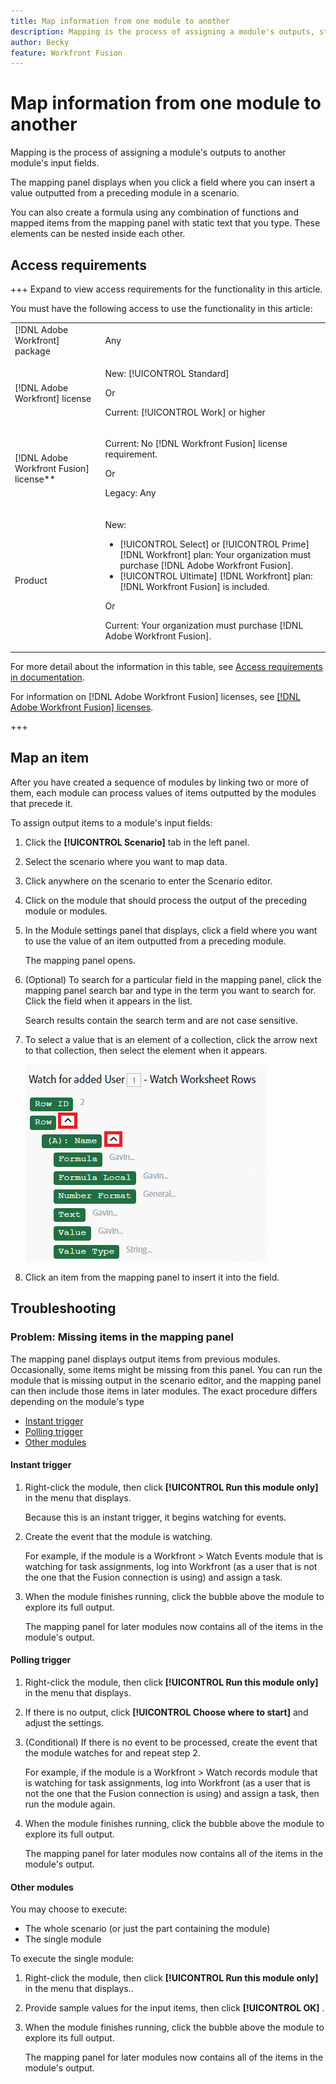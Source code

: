 ```yaml
---
title: Map information from one module to another
description: Mapping is the process of assigning a module's outputs, structured into items, to another module's input fields.
author: Becky
feature: Workfront Fusion
---
```

# Map information from one module to another

Mapping is the process of assigning a module's outputs to another module's input fields.

The mapping panel displays when you click a field where you can insert a value outputted from a preceding module in a scenario. 

You can also create a formula using any combination of functions and mapped items from the mapping panel with static text that you type. These elements can be nested inside each other.

## Access requirements

+++ Expand to view access requirements for the functionality in this article.

You must have the following access to use the functionality in this article:

<table style="table-layout:auto">
 <col> 
 <col> 
 <tbody> 
  <tr> 
   <td role="rowheader">[!DNL Adobe Workfront] package</td> 
   <td> <p>Any</p> </td> 
  </tr> 
  <tr data-mc-conditions=""> 
   <td role="rowheader">[!DNL Adobe Workfront] license</td> 
   <td> <p>New: [!UICONTROL Standard]</p><p>Or</p><p>Current: [!UICONTROL Work] or higher</p> </td> 
  </tr> 
  <tr> 
   <td role="rowheader">[!DNL Adobe Workfront Fusion] license**</td> 
   <td>
   <p>Current: No [!DNL Workfront Fusion] license requirement.</p>
   <p>Or</p>
   <p>Legacy: Any </p>
   </td> 
  </tr> 
  <tr> 
   <td role="rowheader">Product</td> 
   <td>
   <p>New:</p> <ul><li>[!UICONTROL Select] or [!UICONTROL Prime] [!DNL Workfront] plan: Your organization must purchase [!DNL Adobe Workfront Fusion].</li><li>[!UICONTROL Ultimate] [!DNL Workfront] plan: [!DNL Workfront Fusion] is included.</li></ul>
   <p>Or</p>
   <p>Current: Your organization must purchase [!DNL Adobe Workfront Fusion].</p>
   </td> 
  </tr>
 </tbody> 
</table>

For more detail about the information in this table, see [Access requirements in documentation](/help/workfront-fusion/set-up-and-manage-workfront-fusion/licensing-operations-overview/access-level-requirements-in-documentation.md).

For information on [!DNL Adobe Workfront Fusion] licenses, see [[!DNL Adobe Workfront Fusion] licenses](/help/workfront-fusion/set-up-and-manage-workfront-fusion/licensing-operations-overview/license-automation-vs-integration.md).

+++

## Map an item

After you have created a sequence of modules by linking two or more of them, each module can process values of items outputted by the modules that precede it.

To assign output items to a module's input fields:

1. Click the **[!UICONTROL Scenario]** tab in the left panel.
1. Select the scenario where you want to map data.
1. Click anywhere on the scenario to enter the Scenario editor.
1. Click on the module that should process the output of the preceding module or modules.
1. In the Module settings panel that displays, click a field where you want to use the value of an item outputted from a preceding module.

   The mapping panel opens.

1. (Optional) To search for a particular field in the mapping panel, click the mapping panel search bar and type in the term you want to search for. Click the field when it appears in the list.

   Search results contain the search term and are not case sensitive.
1. To select a value that is an element of a collection, click the arrow next to that collection, then select the element when it appears.
    
    ![Collection element](assets/collection-dropdown.png)

1. Click an item from the mapping panel to insert it into the field.

<!--For more information, see [Configure a module's settings](../../workfront-fusion/modules/configure-a-modules-settings.md).-->


## Troubleshooting

### Problem: Missing items in the mapping panel

The mapping panel displays output items from previous modules. Occasionally, some items might be missing from this panel. You can run the module that is missing output in the scenario editor, and the mapping panel can then include those items in later modules. The exact procedure differs depending on the module's type

* [Instant trigger](#instant-trigger)
* [Polling trigger](#polling-trigger)
* [Other modules](#other-modules)

#### Instant trigger

1. Right-click the module, then click **[!UICONTROL Run this module only]** in the menu that displays.

   Because this is an instant trigger, it begins watching for events.

1. Create the event that the module is watching. 

   For example, if the module is a Workfront > Watch Events module that is watching for task assignments, log into Workfront (as a user that is not the one that the Fusion connection is using) and assign a task.

1. When the module finishes running, click the bubble above the module to explore its full output.

   The mapping panel for later modules now contains all of the items in the module's output.

#### Polling trigger

1. Right-click the module, then click **[!UICONTROL Run this module only]** in the menu that displays.
1. If there is no output, click **[!UICONTROL Choose where to start]** and adjust the settings.
1. (Conditional) If there is no event to be processed, create the event that the module watches for and repeat step 2.

   For example, if the module is a Workfront > Watch records module that is watching for task assignments, log into Workfront (as a user that is not the one that the Fusion connection is using) and assign a task, then run the module again.

1. When the module finishes running, click the bubble above the module to explore its full output.

   The mapping panel for later modules now contains all of the items in the module's output.

#### Other modules

You may choose to execute:

* The whole scenario (or just the part containing the module)
* The single module

To execute the single module:

1. Right-click the module, then click **[!UICONTROL Run this module only]** in the menu that displays..
1. Provide sample values for the input items, then click **[!UICONTROL OK]** .
1. When the module finishes running, click the bubble above the module to explore its full output.

   The mapping panel for later modules now contains all of the items in the module's output.

